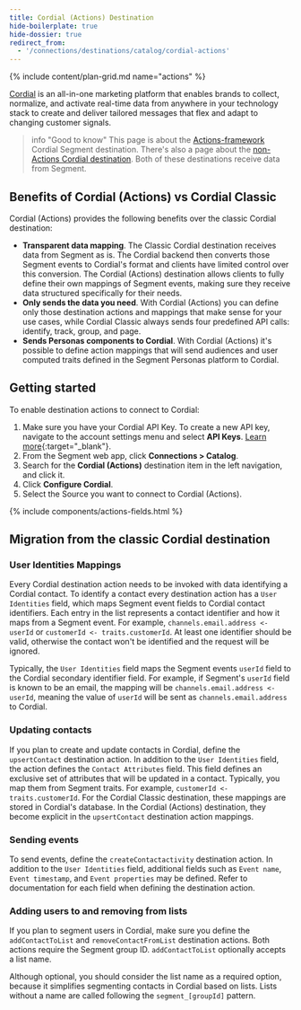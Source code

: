 ```yaml
---
title: Cordial (Actions) Destination
hide-boilerplate: true
hide-dossier: true
redirect_from:
  - '/connections/destinations/catalog/cordial-actions'
---
```


{% include content/plan-grid.md name="actions" %}

[Cordial](https://cordial.com/) is an all-in-one marketing platform that enables brands to collect, normalize, and activate real-time data from anywhere in your technology stack to create and deliver tailored messages that flex and adapt to changing customer signals.

> info "Good to know"
> This page is about the [Actions-framework](/docs/connections/destinations/actions/) Cordial Segment destination. There's also a page about the [non-Actions Cordial destination](/docs/connections/destinations/catalog/cordialio/). Both of these destinations receive data from Segment.

## Benefits of Cordial (Actions) vs Cordial Classic

Cordial (Actions) provides the following benefits over the classic Cordial destination:

- **Transparent data mapping**. The Classic Cordial destination receives data from Segment as is. The Cordial backend then converts those Segment events to Cordial's format and clients have limited control over this conversion. The Cordial (Actions) destination allows clients to fully define their own mappings of Segment events, making sure they receive data structured specifically for their needs. 
- **Only sends the data you need**. With Cordial (Actions) you can define only those destination actions and mappings that make sense for your use cases, while Cordial Classic always sends four predefined API calls: identify, track, group, and page. 
- **Sends Personas components to Cordial**. With Cordial (Actions) it's possible to define action mappings that will send audiences and user computed traits defined in the Segment Personas platform to Cordial.

## Getting started

To enable destination actions to connect to Cordial: 
1. Make sure you have your Cordial API Key. To create a new API key, navigate to the account settings menu and select **API Keys**. [Learn more](https://support.cordial.com/hc/en-us/articles/115005365087){:target="_blank"}.
2. From the Segment web app, click **Connections > Catalog**.
3. Search for the **Cordial (Actions)** destination item in the left navigation, and click it.
4. Click **Configure Cordial**.
5. Select the Source you want to connect to Cordial (Actions).

<!-- The line below renders a table of connection settings (if applicable), Pre-built Mappings, and available actions. -->

{% include components/actions-fields.html %}

## Migration from the classic Cordial destination

### User Identities Mappings

Every Cordial destination action needs to be invoked with data identifying a Cordial contact. To identify a contact every destination action has a `User Identities` field, which maps Segment event fields to Cordial contact identifiers. Each entry in the list represents a contact identifier and how it maps from a Segment event. For example, `channels.email.address <- userId` or `customerId <- traits.customerId`. At least one identifier should be valid, otherwise the contact won't be identified and the request will be ignored.

Typically, the `User Identities` field maps the Segment events `userId` field to the Cordial secondary identifier field. For example, if Segment's `userId` field is known to be an email, the mapping will be `channels.email.address <- userId`, meaning the value of `userId` will be sent as `channels.email.address` to Cordial.

### Updating contacts

If you plan to create and update contacts in Cordial, define the `upsertContact` destination action. In addition to the `User Identities` field, the action defines the `Contact Attributes` field. This field defines an exclusive set of attributes that will be updated in a contact. Typically, you map them from Segment traits. For example, `customerId <- traits.customerId`. For the Cordial Classic destination, these mappings are stored in Cordial's database. In the Cordial (Actions) destination, they become explicit in the `upsertContact` destination action mappings.

### Sending events

To send events, define the `createContactactivity` destination action. In addition to the `User Identities` field, additional fields such as `Event name`, `Event timestamp`, and `Event properties` may be defined. Refer to documentation for each field when defining the destination action.

### Adding users to and removing from lists

If you plan to segment users in Cordial, make sure you define the `addContactToList` and `removeContactFromList` destination actions. Both actions require the Segment group ID. `addContactToList` optionally accepts a list name. 

Although optional, you should consider the list name as a required option, because it simplifies segmenting contacts in Cordial based on lists. Lists without a name are called following the `segment_[groupId]` pattern.
